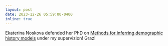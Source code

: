 ```yaml
---
layout: post
date: 2023-12-26 05:59:00-0400
inline: true
---
```


Ekaterina Noskova defended her PhD on 
[Methods for inferring demographic history models](https://dissovet.itmo.ru/dissertation/?number=1032079) 
under my supervizion! Graz! 
